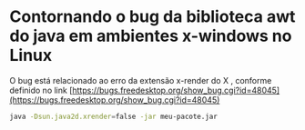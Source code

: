 # Contornando o bug da biblioteca awt do java em ambientes x-windows no Linux

O bug está relacionado ao erro da extensão x-render do X , conforme definido no link [https://bugs.freedesktop.org/show_bug.cgi?id=48045](https://bugs.freedesktop.org/show_bug.cgi?id=48045)

```bash
java -Dsun.java2d.xrender=false -jar meu-pacote.jar
```
